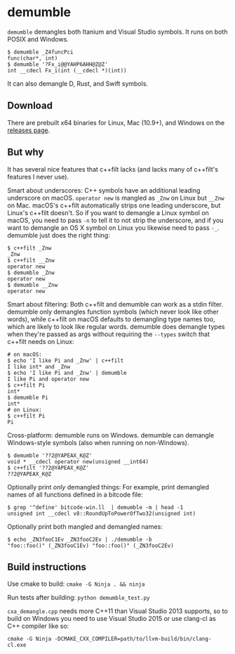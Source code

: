# demumble

`demumble` demangles both Itanium and Visual Studio symbols. It runs on
both POSIX and Windows.

    $ demumble _Z4funcPci
    func(char*, int)
    $ demumble '?Fx_i@@YAHP6AHH@Z@Z'
    int __cdecl Fx_i(int (__cdecl *)(int))

It can also demangle D, Rust, and Swift symbols.

## Download

There are prebuilt x64 binaries for Linux, Mac (10.9+), and Windows on the
[releases page](https://github.com/nico/demumble/releases).

## But why

It has several nice features that c++filt lacks (and lacks many of c++filt's
features I never use).

Smart about underscores: C++ symbols have an additional leading underscore on
macOS. `operator new` is mangled as `_Znw` on Linux but `__Znw` on Mac. macOS's
c++filt automatically strips one leading underscore, but Linux's c++filt
doesn't. So if you want to demangle a Linux symbol on macOS, you need to pass
`-n` to tell it to not strip the underscore, and if you want to demangle an OS
X symbol on Linux you likewise need to pass `-_`. demumble just does the right
thing:

    $ c++filt _Znw
    _Znw
    $ c++filt __Znw
    operator new
    $ demumble _Znw
    operator new
    $ demumble __Znw
    operator new

Smart about filtering: Both c++filt and demumble can work as a stdin filter.
demumble only demangles function symbols (which never look like other words),
while c++filt on macOS defaults to demangling type names too, which are likely
to look like regular words. demumble does demangle types when they're passed
as args without requiring the `--types` switch that c++filt needs on Linux:

    # on macOS:
    $ echo 'I like Pi and _Znw' | c++filt
    I like int* and _Znw
    $ echo 'I like Pi and _Znw' | demumble
    I like Pi and operator new
    $ c++filt Pi
    int*
    $ demumble Pi
    int*
    # on Linux:
    $ c++filt Pi
    Pi

Cross-platform: demumble runs on Windows. demumble can demangle Windows-style
symbols (also when running on non-Windows).

    $ demumble '??2@YAPEAX_K@Z'
    void * __cdecl operator new(unsigned __int64)
    $ c++filt '??2@YAPEAX_K@Z'
    ??2@YAPEAX_K@Z

Optionally print _only_ demangled things: For example, print demangled names of
all functions defined in a bitcode file:

    $ grep '^define' bitcode-win.ll  | demumble -m | head -1
    unsigned int __cdecl v8::RoundUpToPowerOfTwo32(unsigned int)

Optionally print both mangled and demangled names:

    $ echo _ZN3fooC1Ev _ZN3fooC2Ev | ./demumble -b
    "foo::foo()" (_ZN3fooC1Ev) "foo::foo()" (_ZN3fooC2Ev)

## Build instructions

Use cmake to build: `cmake -G Ninja . && ninja`

Run tests after building: `python demumble_test.py`

`cxa_demangle.cpp` needs more C++11 than Visual Studio 2013 supports, so
to build on Windows you need to use Visual Studio 2015 or use clang-cl
as C++ compiler like so:

    cmake -G Ninja -DCMAKE_CXX_COMPILER=path/to/llvm-build/bin/clang-cl.exe
